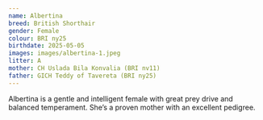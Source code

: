 ```yaml
---
name: Albertina
breed: British Shorthair
gender: Female
colour: BRI ny25
birthdate: 2025-05-05
images: images/albertina-1.jpeg
litter: A
mother: CH Uslada Bila Konvalia (BRI nv11)
father: GICH Teddy of Tavereta (BRI ny25)
---
```


Albertina is a gentle and intelligent female with great prey drive and balanced temperament. She’s a proven mother with an excellent pedigree.
